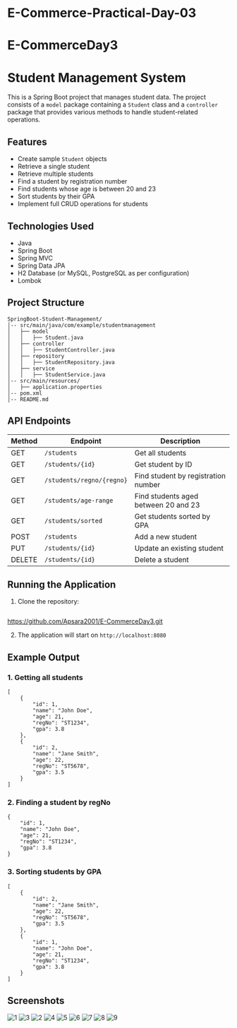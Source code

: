 # E-Commerce-Practical-Day-03
# E-CommerceDay3
# Student Management System

This is a Spring Boot project that manages student data. The project consists of a `model` package containing a `Student` class and a `controller` package that provides various methods to handle student-related operations.

## Features
- Create sample `Student` objects
- Retrieve a single student
- Retrieve multiple students
- Find a student by registration number
- Find students whose age is between 20 and 23
- Sort students by their GPA
- Implement full CRUD operations for students

## Technologies Used
- Java
- Spring Boot
- Spring MVC
- Spring Data JPA
- H2 Database (or MySQL, PostgreSQL as per configuration)
- Lombok

## Project Structure
```
SpringBoot-Student-Management/
│-- src/main/java/com/example/studentmanagement
│   ├── model
│   │   ├── Student.java
│   ├── controller
│   │   ├── StudentController.java
│   ├── repository
│   │   ├── StudentRepository.java
│   ├── service
│   │   ├── StudentService.java
│-- src/main/resources/
│   ├── application.properties
│-- pom.xml
│-- README.md
```

## API Endpoints
| Method | Endpoint                  | Description |
|--------|---------------------------|-------------|
| GET    | `/students`                | Get all students |
| GET    | `/students/{id}`            | Get student by ID |
| GET    | `/students/regno/{regno}`   | Find student by registration number |
| GET    | `/students/age-range`       | Find students aged between 20 and 23 |
| GET    | `/students/sorted`          | Get students sorted by GPA |
| POST   | `/students`                 | Add a new student |
| PUT    | `/students/{id}`            | Update an existing student |
| DELETE | `/students/{id}`            | Delete a student |

## Running the Application
1. Clone the repository:
   ```sh
https://github.com/Apsara2001/E-CommerceDay3.git



2. The application will start on `http://localhost:8080`

## Example Output
### 1. Getting all students
```
[
    {
        "id": 1,
        "name": "John Doe",
        "age": 21,
        "regNo": "ST1234",
        "gpa": 3.8
    },
    {
        "id": 2,
        "name": "Jane Smith",
        "age": 22,
        "regNo": "ST5678",
        "gpa": 3.5
    }
]
```

### 2. Finding a student by regNo
```
{
    "id": 1,
    "name": "John Doe",
    "age": 21,
    "regNo": "ST1234",
    "gpa": 3.8
}
```

### 3. Sorting students by GPA
```
[
    {
        "id": 2,
        "name": "Jane Smith",
        "age": 22,
        "regNo": "ST5678",
        "gpa": 3.5
    },
    {
        "id": 1,
        "name": "John Doe",
        "age": 21,
        "regNo": "ST1234",
        "gpa": 3.8
    }
]
```


## Screenshots
![1](https://github.com/user-attachments/assets/84881694-8ed0-4972-8b87-d9cdea8bfc90)
![3](https://github.com/user-attachments/assets/bdf53d75-f2d2-4216-bc6b-4e8c9166c99d)
![2](https://github.com/user-attachments/assets/27d1b3dd-d95c-4ddb-8877-97abea2f3c5b)
![4](https://github.com/user-attachments/assets/3ef45c85-6fb1-4f26-b64c-17e4e90ab8a0)
![5](https://github.com/user-attachments/assets/7aab7f57-eef9-4541-a4bd-2edd84d02cb8)
![6](https://github.com/user-attachments/assets/49131e3a-9050-4630-a8fc-39093cac5c8b)
![7](https://github.com/user-attachments/assets/28d7b18c-a857-4ca7-9d51-b1b1f41861cc)
![8](https://github.com/user-attachments/assets/e4440790-56cc-470a-8fcc-0ffaefeb6d8c)
![9](https://github.com/user-attachments/assets/4c0b63a2-8afc-4038-aefe-09e05c12eed0)







